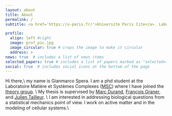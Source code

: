 ```yaml
---
layout: about
title: About
permalink: /
subtitle: <a href='https://u-paris.fr/'>Universite Paris Cite</a>. Laboratoire Matière et Systèmes Complexes <a href='http://www.msc.univ-paris-diderot.fr/'>MSC</a>

profile:
  align: left #right
  image: prof_pic.jpg
  image_circular: true # crops the image to make it circular
  address: >
news: true  # includes a list of news items
selected_papers: true # includes a list of papers marked as "selected={true}"
social: true  # includes social icons at the bottom of the page
---
```



Hi there,\\
my name is Gianmarco Spera. I am a phd student at the Laboratoire Matière et Systèmes Complexes (<a href='http://www.msc.univ-paris-diderot.fr/'>MSC</a>) where I have joined the <a href='https://sites.google.com/view/theory-of-complex-systems/welcome?authuser=0'>theory group</a>. \\
My thesis is supervised by <a href='https://www.marcdurand.net/'>Marc Durand</a>, <a href='http://francois.graner.name/'>François Graner</a>, and <a href='http://www.msc.univ-paris-diderot.fr/~jtailleu/'>Julien Tailleur</a>. \\
I am interested in addressing biological questions from a statistical mechanics point of view.
I work on active matter and in the modeling of cellular systems.\\
<!-- Write your biography here. Tell the world about yourself. Link to your favorite [subreddit](http://reddit.com). You can put a picture in, too. The code is already in, just name your picture `prof_pic.jpg` and put it in the `img/` folder.

Put your address / P.O. box / other info right below your picture. You can also disable any these elements by editing `profile` property of the YAML header of your `_pages/about.md`. Edit `_bibliography/papers.bib` and Jekyll will render your [publications page](/al-folio/publications/) automatically.

Link to your social media connections, too. This theme is set up to use [Font Awesome icons](http://fortawesome.github.io/Font-Awesome/) and [Academicons](https://jpswalsh.github.io/academicons/), like the ones below. Add your Facebook, Twitter, LinkedIn, Google Scholar, or just disable all of them. -->

<!-- <p>768A Condorcet</p>
<p>10, rue Alice Domon  <br> et Léonie Duquet</p>
<!-- <p>Universite Paris Cite</p> -->
<!-- <p>Paris, France</p> -->
